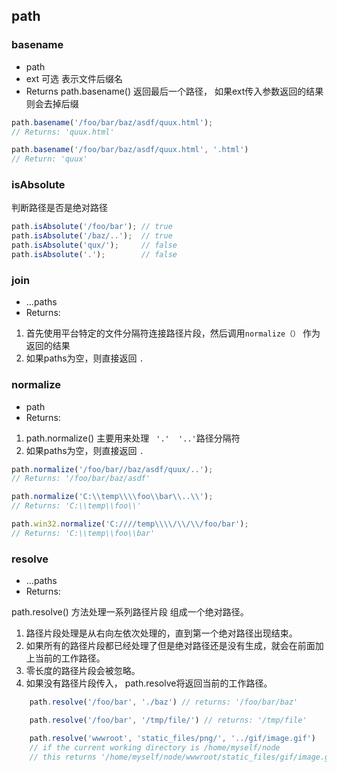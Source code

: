 ## path

### basename
- path <string>
- ext <string> 可选 表示文件后缀名
- Returns <string>
path.basename() 返回最后一个路径， 如果ext传入参数返回的结果则会去掉后缀

~~~~~js
path.basename('/foo/bar/baz/asdf/quux.html');
// Returns: 'quux.html'

path.basename('/foo/bar/baz/asdf/quux.html', '.html')
// Return: 'quux'

~~~~~


### isAbsolute
判断路径是否是绝对路径
~~~~~js
path.isAbsolute('/foo/bar'); // true
path.isAbsolute('/baz/..');  // true
path.isAbsolute('qux/');     // false
path.isAbsolute('.');        // false
~~~~~

### join
- ...paths
- Returns: <string>
  
1. 首先使用平台特定的文件分隔符连接路径片段，然后调用` normalize（） ` 作为返回的结果
2. 如果paths为空，则直接返回 `.`
### normalize
- path <string>
- Returns: <string>

1. path.normalize() 主要用来处理 ` '.'  '..'`路径分隔符
2. 如果paths为空，则直接返回 `.`

~~~~~~js
path.normalize('/foo/bar//baz/asdf/quux/..');
// Returns: '/foo/bar/baz/asdf'

path.normalize('C:\\temp\\\\foo\\bar\\..\\');
// Returns: 'C:\\temp\\foo\\'

path.win32.normalize('C:////temp\\\\/\\/\\/foo/bar');
// Returns: 'C:\\temp\\foo\\bar'
~~~~~~

### resolve
- ...paths
- Returns: <string>
  
path.resolve() 方法处理一系列路径片段 组成一个绝对路径。

1. 路径片段处理是从右向左依次处理的，直到第一个绝对路径出现结束。
2. 如果所有的路径片段都已经处理了但是绝对路径还是没有生成，就会在前面加上当前的工作路径。
3. 零长度的路径片段会被忽略。
4. 如果没有路径片段传入， path.resolve将返回当前的工作路径。

~~~~~~~js
    path.resolve('/foo/bar', './baz') // returns: '/foo/bar/baz'

    path.resolve('/foo/bar', '/tmp/file/') // returns: '/tmp/file'

    path.resolve('wwwroot', 'static_files/png/', '../gif/image.gif')
    // if the current working directory is /home/myself/node
    // this returns '/home/myself/node/wwwroot/static_files/gif/image.gif'

~~~~~~~